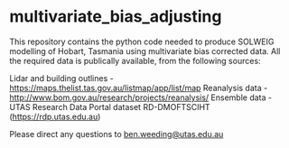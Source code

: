 # multivariate_bias_adjusting

This repository contains the python code needed to produce SOLWEIG modelling of Hobart, Tasmania using multivariate bias corrected data. All the required data is publically available, from the following sources:

Lidar and building outlines - https://maps.thelist.tas.gov.au/listmap/app/list/map
Reanalysis data - http://www.bom.gov.au/research/projects/reanalysis/
Ensemble data - UTAS Research Data Portal dataset RD-DMOFTSCIHT (https://rdp.utas.edu.au)

Please direct any questions to ben.weeding@utas.edu.au
